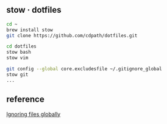 ## stow · dotfiles

```bash
cd ~
brew install stow
git clone https://github.com/cdpath/dotfiles.git

cd dotfiles
stow bash
stow vim

git config --global core.excludesfile ~/.gitignore_global
stow git
...
```

## reference
[Ignoring files globally](https://help.github.com/articles/ignoring-files/)
